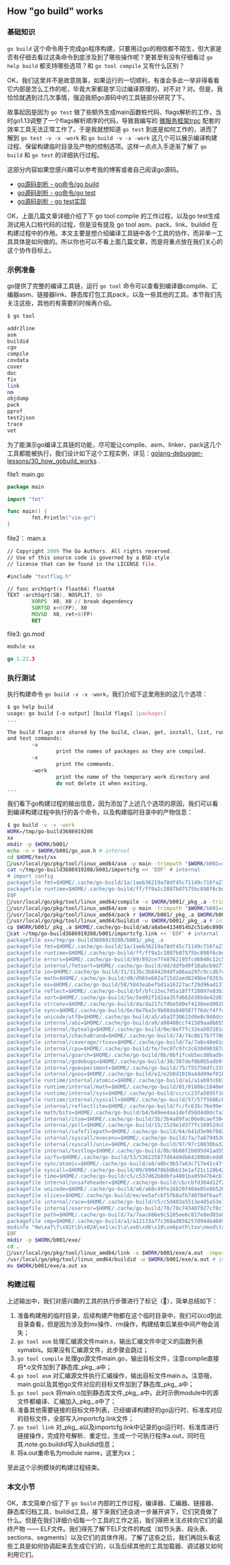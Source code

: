 ## How "go build" works

### 基础知识

`go build` 这个命令用于完成go程序构建，只要用过go的相信都不陌生，但大家是否有仔细去看过这条命令到底涉及到了哪些操作呢？更甚至有没有仔细看过 `go help build` 都支持哪些选项？和 `go tool compile` 又有什么区别？

OK，我们这里并不是故意挑事，如果运行的一切顺利，有谁会多此一举非得看看它内部是怎么工作的呢，毕竟大家都是学习过编译原理的，对不对？对。但是，我恰恰就遇到过几次事情，强迫我把go源码中的工具链部分研究了下。

故事起因是因为 `go test` 做了些额外生成main函数桩代码、flags解析的工作，当时go1.13调整了一个flags解析顺序的代码，导致我编写的 [微服务框架trpc](https://github.com/Tencent/trpc) 配套的效率工具无法正常工作了。于是我就想知道 `go test` 到底是如何工作的，进而了解到 `go test -v -x -work` 和 `go build -v -x -work` 这几个可以展示编译构建过程、保留构建临时目录及产物的控制选项。这样一点点入手逐渐了解了 `go build` 和 `go test` 的详细执行过程。

这部分内容如果您感兴趣可以参考我的博客或者自己阅读go源码。

- [go源码剖析 - go命令/go build](https://www.hitzhangjie.pro/blog/2020-09-28-go%E6%BA%90%E7%A0%81%E5%89%96%E6%9E%90-go%E5%91%BD%E4%BB%A4/#go-build)
- [go源码剖析 - go命令/go test](https://www.hitzhangjie.pro/blog/2020-09-28-go%E6%BA%90%E7%A0%81%E5%89%96%E6%9E%90-go%E5%91%BD%E4%BB%A4/#go-test)
- [go源码剖析 - go test实现](https://www.hitzhangjie.pro/blog/2020-02-23-go%E6%BA%90%E7%A0%81%E5%89%96%E6%9E%90-gotest%E5%AE%9E%E7%8E%B0/)

OK，上面几篇文章详细介绍了下 go tool compile 的工作过程，以及go test生成测试用入口桩代码的过程，但是没有提及 go tool asm、pack、link、buildid 在构建过程中的作用。本文主要是想介绍编译工具链中各个工具的协作，而非单一工具具体是如何做的。所以你也可以不看上面几篇文章，而是将重点放在我们关心的这个协作目标上。

### 示例准备

go提供了完整的编译工具链，运行 `go tool` 命令可以查看到编译器compile、汇编器asm、链接器link、静态库打包工具pack，以及一些其他的工具。本节我们先关注这些，其他的有需要的时候再介绍。

```bash
$ go tool

addr2line
asm
buildid
cgo
compile
covdata
cover
doc
fix
link
nm
objdump
pack
pprof
test2json
trace
vet
```

为了能演示go编译工具链的功能，尽可能让compile、asm、linker、pack这几个工具都能被执行，我们设计如下这个工程实例，详见：[golang-debugger-lessons/30_how_gobuild_works](https://github.com/hitzhangjie/golang-debugger-lessons/tree/master/30_how_gobuild_works) .

file1: main.go

```go
package main

import "fmt"

func main() {
        fmt.Println("vim-go")
}

```

file2： main.s

```asm
// Copyright 2009 The Go Authors. All rights reserved.
// Use of this source code is governed by a BSD-style
// license that can be found in the LICENSE file.

#include "textflag.h"

// func archSqrt(x float64) float64
TEXT ·archSqrt(SB), NOSPLIT, $0
        XORPS  X0, X0 // break dependency
        SQRTSD x+0(FP), X0
        MOVSD  X0, ret+8(FP)
        RET

```

file3: go.mod

```go
module xx

go 1.22.3
```

### 执行测试

执行构建命令 `go build -v -x -work`，我们介绍下这里用到的这几个选项：

```bash
$ go help build
usage: go build [-o output] [build flags] [packages]
...

The build flags are shared by the build, clean, get, install, list, run,
and test commands:
        -v
                print the names of packages as they are compiled.
        -x
                print the commands.
        -work
                print the name of the temporary work directory and
                do not delete it when exiting.
...
```

我们看下go构建过程的输出信息，因为添加了上述几个选项的原因，我们可以看到编译构建过程中执行的各个命令，以及构建临时目录中的产物信息：

```bash
$ go build -v -x -work
WORK=/tmp/go-build3686919208
xx
mkdir -p $WORK/b001/
echo -n > $WORK/b001/go_asm.h # internal
cd $HOME/test/xx
🚩/usr/local/go/pkg/tool/linux_amd64/asm -p main -trimpath "$WORK/b001=>" -I $WORK/b001/ -I /usr/local/go/pkg/include -D GOOS_linux -D GOARCH_amd64 -D GOAMD64_v1 -gensymabis -o $WORK/b001/symabis ./main.s
cat >/tmp/go-build3686919208/b001/importcfg << 'EOF' # internal
# import config
packagefile fmt=$HOME/.cache/go-build/1a/1aeb36219a78df45c71149c716fa273649ec980faca58452aaa9184ba8747d05-d
packagefile runtime=$HOME/.cache/go-build/ff/ff9a2c1087b07575bc898f6cbded2c2bd65005b7d3ceaec59cd5dc9ef4dd8bcb-d
EOF
🚩/usr/local/go/pkg/tool/linux_amd64/compile -o $WORK/b001/_pkg_.a -trimpath "$WORK/b001=>" -p main -lang=go1.22 -buildid -wqdZirDfarB_eqBW8ak/-wqdZirDfarB_eqBW8ak -goversion go1.22.3 -symabis $WORK/b001/symabis -c=4 -nolocalimports -importcfg $WORK/b001/importcfg -pack -asmhdr $WORK/b001/go_asm.h ./main.go
🚩/usr/local/go/pkg/tool/linux_amd64/asm -p main -trimpath "$WORK/b001=>" -I $WORK/b001/ -I /usr/local/go/pkg/include -D GOOS_linux -D GOARCH_amd64 -D GOAMD64_v1 -o $WORK/b001/main.o ./main.s
🚩/usr/local/go/pkg/tool/linux_amd64/pack r $WORK/b001/_pkg_.a $WORK/b001/main.o # internal
🚩/usr/local/go/pkg/tool/linux_amd64/buildid -w $WORK/b001/_pkg_.a # internal
cp $WORK/b001/_pkg_.a $HOME/.cache/go-build/a8/a8abe4134014b2c51a6c890004545b5381947bf7b46ad92639eef689fda633c3-d # internal
🚩cat >/tmp/go-build3686919208/b001/importcfg.link << 'EOF' # internal
packagefile xx=/tmp/go-build3686919208/b001/_pkg_.a
packagefile fmt=$HOME/.cache/go-build/1a/1aeb36219a78df45c71149c716fa273649ec980faca58452aaa9184ba8747d05-d
packagefile runtime=$HOME/.cache/go-build/ff/ff9a2c1087b07575bc898f6cbded2c2bd65005b7d3ceaec59cd5dc9ef4dd8bcb-d
packagefile errors=$HOME/.cache/go-build/89/892ce7f48762195fcd6840c12c5f9ce87785a46c63b0dc07a57865a519122f28-d
packagefile internal/fmtsort=$HOME/.cache/go-build/dd/ddfbd9f18abcb9d77cbc7008f82d128c92ff43558ca6b7efc602cda04d7f6442-d
packagefile io=$HOME/.cache/go-build/31/313bc3b844204dfa06aa297c9ccdb7c50e8f5a400e6a2d0194022dc91cc2e16f-d
packagefile math=$HOME/.cache/go-build/d9/d965e602a715d2aed8249bef0203c0cd6e28e87987bf89a859f6166427adcd30-d
packagefile os=$HOME/.cache/go-build/58/5843eabefbd1a16227acf29d96ad1373972d6e6b6db2aabc28c31dc676b5e465-d
packagefile reflect=$HOME/.cache/go-build/bf/bfc22ec705a18fff28097e03b3f013e0ae088c1c0c26c9e1ce7cb5f64106a305-d
packagefile sort=$HOME/.cache/go-build/5e/5ed02f1d2aa35fd662d38bde42d018a9dc81f1c38efb01f210cba4daeaa54d0f-d
packagefile strconv=$HOME/.cache/go-build/da/da217c7dbe580ef4130eed0028da7aa38f8cec1787943e05a24d792dece7f6fa-d
packagefile sync=$HOME/.cache/go-build/6e/6e7ba2c9b00da040587f76dcf4ffc872412e07752bca8280065a41d7eb812e07-d
packagefile unicode/utf8=$HOME/.cache/go-build/a5/a5a3730633d8e8c948dcd5588bce011bd0bda847ecdc1c8b8db8d802d683bb76-d
packagefile internal/abi=$HOME/.cache/go-build/a9/a98408ccf41589aa8b8552dfd9d6ad04a59f9092a73f1d2237a2cca1e9dedfc2-d
packagefile internal/bytealg=$HOME/.cache/go-build/0e/0ef7fc32ea503101ae8a71905a3cc725d82f4436e1fb64e23dabc9a559a81717-d
packagefile internal/chacha8rand=$HOME/.cache/go-build/74/74c0617b7f700fffb3e2ec0a75511fe4b4442142fd8ea9d28af32c8e87f91a2e-d
packagefile internal/coverage/rtcov=$HOME/.cache/go-build/7a/7a8c48e81d34485c0a46d3b762d70b7252ff2a5122d7929976ac1ed316003edf-d
packagefile internal/cpu=$HOME/.cache/go-build/fe/fec87c97c3c638490387af5dca95acb3c7ca00cd3d34c4b665dce7ee8143e59a-d
packagefile internal/goarch=$HOME/.cache/go-build/0b/0bf1fceb5ecd8badbcb18732b4e517a2f4968c9960af4e0175726a2d0ce8ba31-d
packagefile internal/godebugs=$HOME/.cache/go-build/38/387def0b0b5adb9f38a38b5d5301a4816420da0d8d3259354903883ebf3d06ed-d
packagefile internal/goexperiment=$HOME/.cache/go-build/75/755756dfc319f00bcffc6745334076209023acfd72ec9f80b665e0e6b8ca7d37-d
packagefile internal/goos=$HOME/.cache/go-build/e2/e2b0d1019a4dd99ef01bb1d44e3ce0504234e38fe6dd5bf5e94960dfa0eae968-d
packagefile runtime/internal/atomic=$HOME/.cache/go-build/a1/a1ab93c6b342fa82fa28906124bad4a20b5fcb4c23653212bd8973861814fa46-d
packagefile runtime/internal/math=$HOME/.cache/go-build/01/01886c1840e6c3e18c9458497803130f0f40342031eda05d66824c0018d028c2-d
packagefile runtime/internal/sys=$HOME/.cache/go-build/cc/cc237a5895f1661e82c3a240f72bf165b7c98c49f584233dac2c830d1fd96db9-d
packagefile runtime/internal/syscall=$HOME/.cache/go-build/57/57f5686c8b8b90f002882a4d3020168b314b41aff9b7561f3b7fed78985bf682-d
packagefile internal/reflectlite=$HOME/.cache/go-build/fc/fc635c76e99ef1256f0df28309730bc72ada766800e7f75f43eacd4a49ac1825-d
packagefile math/bits=$HOME/.cache/go-build/b4/b49ee4aa1defd50d4d0dcfa35c74bc03c59487b53ad698f824db7d092fe12c89-d
packagefile internal/itoa=$HOME/.cache/go-build/3b/3b4a89fac06e8caef384af48ace1bd2da07824467fe03ad1980ceaeda67983c6-d
packagefile internal/poll=$HOME/.cache/go-build/15/1529e1d377fc16952dcba29f52c6a22a942f61a5059c8f9f959095b5089f1ab8-d
packagefile internal/safefilepath=$HOME/.cache/go-build/64/641d3e96f0d2f68d3472d7b1e6a695ffd71295a1e4c7028f28f4b2ef031b6914-d
packagefile internal/syscall/execenv=$HOME/.cache/go-build/7a/7a6794530a44ee997a0fcbb91f42ac2b1d30a58bf10a82a7ef31b48ee5279ae7-d
packagefile internal/syscall/unix=$HOME/.cache/go-build/97/97c10030ba3200bbde9370669d2d453aab43cfb97af080345505cbba2c755a5c-d
packagefile internal/testlog=$HOME/.cache/go-build/8b/8b88f2b695d41ad558f1e04ab9c0d0385b0ea6f33d09d1cf5f98f1e6e286cf65-d
packagefile io/fs=$HOME/.cache/go-build/53/536225877d64d4db64280b8ceddb0efddf18f3d88f01b0525ed1e1375cdaa4b5-d
packagefile sync/atomic=$HOME/.cache/go-build/a8/a8bc9b57a63c717e41c47f1b2561385a3e99ad7e6f1ac998dfa126558fb2a77c-d
packagefile syscall=$HOME/.cache/go-build/09/090478bb0bb13e1af21c128b423010e7ce96eb925d5fbe48dc0d9e0003bf90ea-d
packagefile time=$HOME/.cache/go-build/c5/c537d62b8dbfa4801ba05947b4cb7ed69b231f00fc275abd287c8d073c846360-d
packagefile internal/unsafeheader=$HOME/.cache/go-build/cb/cbfd364d12f2f9873ac2dbe3f709d93e560c6285abbd5800ed08870b0eef13da-d
packagefile unicode=$HOME/.cache/go-build/a6/a68c49fe16820f404e05e8b52685c89f9824b3a05241e84176f664b6b26def68-d
packagefile slices=$HOME/.cache/go-build/ee/ee5afcbf5fb8afb740704f6aaf3a227ad2304a26abf14792dfe91814e4ecbbe8-d
packagefile internal/race=$HOME/.cache/go-build/c5/c5d493a5513e485a53e716d5a2857cfeef7c998bc786b3d7cdba59c6c6b58ec8-d
packagefile internal/oserror=$HOME/.cache/go-build/70/70c743407927cf8c172a78fddb04df52b02d264b6e7b25dfbdd6179824a327c3-d
packagefile path=$HOME/.cache/go-build/7a/7aac686e9c5205ee6c817e8ed03a971f77c90d90d1fc668cfae54befbcee36e9-d
packagefile cmp=$HOME/.cache/go-build/a1/a12133a77c368ad656257d944b4049e56404cc17981f2a0f1f91ae5ab36419f7-d
modinfo "0w\xaf\f\x92t\b\x02A\xe1\xc1\a\xe6\xd6\x18\xe6path\txx\nmod\txx\t(devel)\t\nbuild\t-buildmode=exe\nbuild\t-compiler=gc\nbuild\tCGO_ENABLED=1\nbuild\tCGO_CFLAGS=\nbuild\tCGO_CPPFLAGS=\nbuild\tCGO_CXXFLAGS=\nbuild\tCGO_LDFLAGS=\nbuild\tGOARCH=amd64\nbuild\tGOOS=linux\nbuild\tGOAMD64=v1\n\xf92C1\x86\x18 r\x00\x82B\x10A\x16\xd8\xf2"
EOF
mkdir -p $WORK/b001/exe/
cd .
🚩/usr/local/go/pkg/tool/linux_amd64/link -o $WORK/b001/exe/a.out -importcfg $WORK/b001/importcfg.link -buildmode=exe -buildid=DnmbfNnl2SoT5ZrYeE1X/-wqdZirDfarB_eqBW8ak/b4gs6m2b26a_jZ5hsnkn/DnmbfNnl2SoT5ZrYeE1X -extld=gcc $WORK/b001/_pkg_.a
/usr/local/go/pkg/tool/linux_amd64/buildid -w $WORK/b001/exe/a.out # internal
mv $WORK/b001/exe/a.out xx
```

### 构建过程

上述输出中，我们对感兴趣的工具的执行步骤进行了标记（🚩），简单总结如下：

1. 准备构建用的临时目录，后续构建产物都在这个临时目录中，我们可以cd到此目录查看，但是因为涉及到mv操作、rm操作，构建结束后某些中间产物会消失；
2. `go tool asm` 处理汇编源文件main.s，输出汇编文件中定义的函数列表 symabis。如果没有汇编源文件，此步骤会跳过；
3. `go tool compile` 处理go源文件main.go，输出目标文件，注意compile直接将*.o文件加到了静态库_pkg_.a中；
4. `go tool asm` 对汇编源文件执行汇编操作，输出目标文件main.o。注意哦，main.go以及其他go文件对应的目标文件加到了静态库_pkg_.a中；
5. `go tool pack` 将main.o加到静态库文件_pkg_.a中。此时示例module中的源文件都编译、汇编加入_pkg_.a中了；
6. 准备其他需要链接的目标文件列表，已经编译构建好的go运行时、标准库对应的目标文件，全部写入importcfg.link文件；
7. `go tool link` 对_pkg_.a以及importcfg.link中记录的go运行时、标准库进行链接操作，完成符号解析、重定位，生成一个可执行程序a.out，同时在其.note.go.buildid写入buildid信息；
8. 将a.out重命名为module name，这里为xx；

至此这个示例模块的构建过程结束。

### 本文小节

OK，本文简单介绍了下 `go build` 内部的工作过程，编译器、汇编器、链接器、静态库归档工具、buildid工具，接下来我们还会进一步展开讲下，它们究竟做了什么。但是在我们详细介绍每一个工具的工作之前，我们得把关注点转向它们的最终产物 —— ELF文件。我们得先了解下ELF文件的构成（如节头表、段头表、sections、segments）以及它们的具体作用，了解了这些之后，我们再回头看这些工具是如何协调起来去生成它们的，以及后续其他的工具加载器、调试器又如何利用它们。
